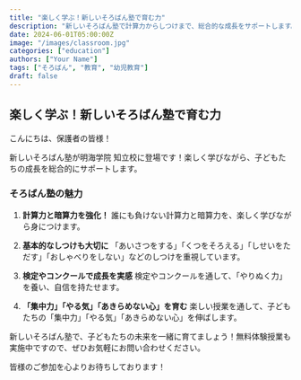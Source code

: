 ```yaml
---
title: "楽しく学ぶ！新しいそろばん塾で育む力"
description: "新しいそろばん塾で計算力からしつけまで、総合的な成長をサポートします。"
date: 2024-06-01T05:00:00Z
image: "/images/classroom.jpg"
categories: ["education"]
authors: ["Your Name"]
tags: ["そろばん", "教育", "幼児教育"]
draft: false
---
```


## 楽しく学ぶ！新しいそろばん塾で育む力

こんにちは、保護者の皆様！

新しいそろばん塾が明海学院 知立校に登場です！楽しく学びながら、子どもたちの成長を総合的にサポートします。

### そろばん塾の魅力

1. **計算力と暗算力を強化！**
    誰にも負けない計算力と暗算力を、楽しく学びながら身につけます。

2. **基本的なしつけも大切に**
    「あいさつをする」「くつをそろえる」「しせいをただす」「おしゃべりをしない」などのしつけを重視しています。

3. **検定やコンクールで成長を実感**
    検定やコンクールを通して、「やりぬく力」を養い、自信を持たせます。

4. **「集中力」「やる気」「あきらめない心」を育む**
    楽しい授業を通して、子どもたちの「集中力」「やる気」「あきらめない心」を伸ばします。

新しいそろばん塾で、子どもたちの未来を一緒に育てましょう！無料体験授業も実施中ですので、ぜひお気軽にお問い合わせください。

皆様のご参加を心よりお待ちしております！
